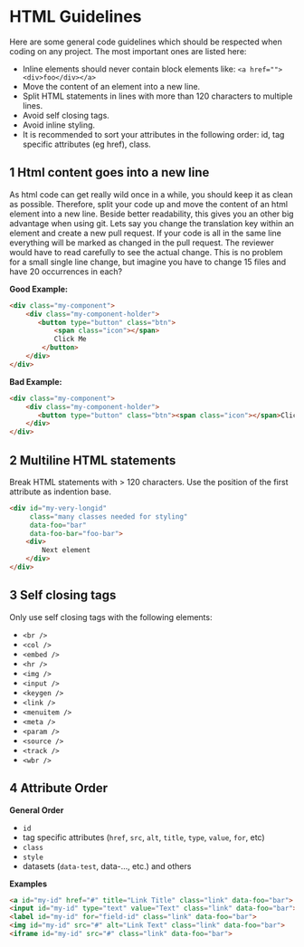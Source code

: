 # HTML Guidelines

Here are some general code guidelines which should be respected when coding on any project. The most important ones are listed here:

- Inline elements should never contain block elements like: `<a href=""><div>foo</div></a>`
- Move the content of an element into a new line.
- Split HTML statements in lines with more than 120 characters to multiple lines.
- Avoid self closing tags.
- Avoid inline styling.
- It is recommended to sort your attributes in the following order: id, tag specific attributes (eg href), class.

## 1 Html content goes into a new line

As html code can get really wild once in a while, you should keep it as clean as possible. Therefore, split your code up and move the content of an html element into a new line. Beside better readability, this gives you an other big advantage when using git. Lets say you change the translation key within an element and create a new pull request. If your code is all in the same line everything will be marked as changed in the pull request. The reviewer would have to read carefully to see the actual change. This is no problem for a small single line change, but imagine you have to change 15 files and have 20 occurrences in each?

**Good Example:**

```html
<div class="my-component">
    <div class="my-component-holder">
       <button type="button" class="btn">
           <span class="icon"></span>
           Click Me
        </button>
    </div>
</div>
```

**Bad Example:**

```html
<div class="my-component">
    <div class="my-component-holder">
       <button type="button" class="btn"><span class="icon"></span>Click Me</button>
    </div>
</div>
```

## 2 Multiline HTML statements

Break HTML statements with > 120 characters. Use the position of the first attribute as indention base.

```html
<div id="my-very-longid"
     class="many classes needed for styling"
     data-foo="bar"
     data-foo-bar="foo-bar">
    <div>
        Next element
    </div>
</div>
```

## 3 Self closing tags

Only use self closing tags with the following elements:

- `<br />`
- `<col />`
- `<embed />`
- `<hr />`
- `<img />`
- `<input />`
- `<keygen />`
- `<link />`
- `<menuitem />`
- `<meta />`
- `<param />`
- `<source />`
- `<track />`
- `<wbr />`

## 4 Attribute Order

**General Order**

- `id`
- tag specific attributes (`href`, `src`, `alt`, `title`, `type`, `value`, `for`, etc)
- `class`
- `style`
- datasets (`data-test`, data-..., etc.) and others

**Examples**

```html
<a id="my-id" href="#" title="Link Title" class="link" data-foo="bar">
<input id="my-id" type="text" value="Text" class="link" data-foo="bar">
<label id="my-id" for="field-id" class="link" data-foo="bar">
<img id="my-id" src="#" alt="Link Text" class="link" data-foo="bar">
<iframe id="my-id" src="#" class="link" data-foo="bar">
```
